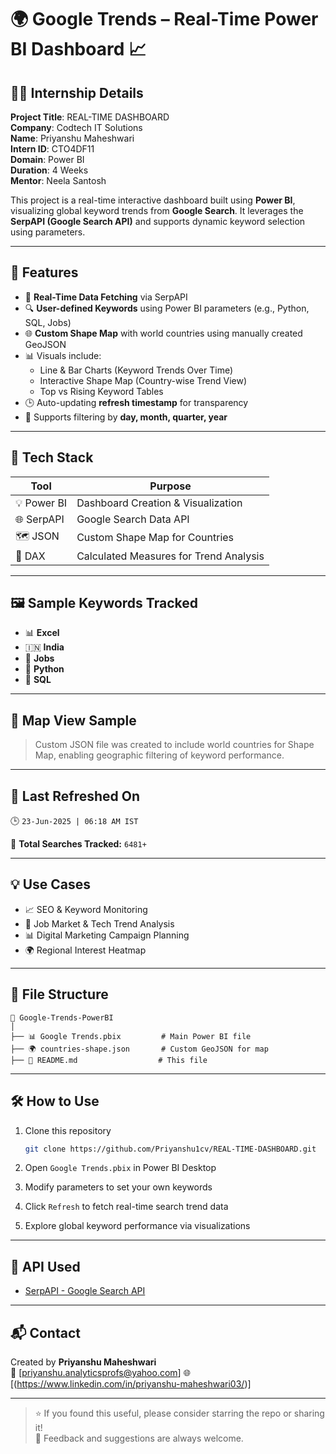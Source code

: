 
# 🌍 Google Trends – Real-Time Power BI Dashboard 📈

## 👨‍💻 Internship Details


**Project Title**: REAL-TIME DASHBOARD  
**Company**: Codtech IT Solutions  
**Name**: Priyanshu Maheshwari  
**Intern ID**: CTO4DF11  
**Domain**: Power BI  
**Duration**: 4 Weeks  
**Mentor**: Neela Santosh

This project is a real-time interactive dashboard built using **Power BI**, visualizing global keyword trends from **Google Search**. It leverages the **SerpAPI (Google Search API)** and supports dynamic keyword selection using parameters.

---

## 🚀 Features

- 🔄 **Real-Time Data Fetching** via SerpAPI
- 🔍 **User-defined Keywords** using Power BI parameters (e.g., Python, SQL, Jobs)
- 🌐 **Custom Shape Map** with world countries using manually created GeoJSON
- 📊 Visuals include:
  - Line & Bar Charts (Keyword Trends Over Time)
  - Interactive Shape Map (Country-wise Trend View)
  - Top vs Rising Keyword Tables
- 🕒 Auto-updating **refresh timestamp** for transparency
- 📅 Supports filtering by **day, month, quarter, year**

---

## 🔧 Tech Stack

| Tool | Purpose |
|------|---------|
| 💡 Power BI | Dashboard Creation & Visualization |
| 🌐 SerpAPI | Google Search Data API |
| 🗺️ JSON | Custom Shape Map for Countries |
| 🧠 DAX | Calculated Measures for Trend Analysis |

---

## 🖼️ Sample Keywords Tracked

- 📊 **Excel**
- 🇮🇳 **India**
- 💼 **Jobs**
- 🐍 **Python**
- 💾 **SQL**

---

## 📍 Map View Sample

> Custom JSON file was created to include world countries for Shape Map, enabling geographic filtering of keyword performance.

---

## 📅 Last Refreshed On

🕒 `23-Jun-2025 | 06:18 AM IST`

🔢 **Total Searches Tracked:** `6481+`

---

## 💡 Use Cases

- 📈 SEO & Keyword Monitoring
- 💼 Job Market & Tech Trend Analysis
- 📊 Digital Marketing Campaign Planning
- 🌍 Regional Interest Heatmap

---

## 📁 File Structure

```
📁 Google-Trends-PowerBI
│
├── 📊 Google Trends.pbix         # Main Power BI file
├── 🌍 countries-shape.json       # Custom GeoJSON for map
├── 📄 README.md                  # This file
```

---

## 🛠️ How to Use

1. Clone this repository  
   ```bash
   git clone https://github.com/Priyanshu1cv/REAL-TIME-DASHBOARD.git
   ```

2. Open `Google Trends.pbix` in Power BI Desktop

3. Modify parameters to set your own keywords

4. Click `Refresh` to fetch real-time search trend data

5. Explore global keyword performance via visualizations

---

## 🔗 API Used

- [SerpAPI - Google Search API](https://serpapi.com/)

---

## 📬 Contact

Created by **Priyanshu Maheshwari**  
📧 [priyanshu.analyticsprofs@yahoo.com]
🌐 [(https://www.linkedin.com/in/priyanshu-maheshwari03/)]

---

> ⭐ If you found this useful, please consider starring the repo or sharing it!  
> 📣 Feedback and suggestions are always welcome.
